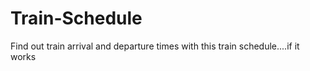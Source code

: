 # Train-Schedule
Find out train arrival and departure times with this train schedule....if it works
